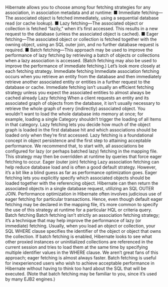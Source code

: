 Hibernate allows you to choose among four fetching strategies for any association,
in association metadata and at runtime:
■ Immediate fetching—The associated object is fetched immediately, using a
sequential database read (or cache lookup).
■ Lazy fetching—The associated object or collection is fetched “lazily,” when
it’s first accessed. This results in a new request to the database (unless the
associated object is cached).
■ Eager fetching—The associated object or collection is fetched together with
the owning object, using an SQL outer join, and no further database request
is required.
■ Batch fetching—This approach may be used to improve the performance of
lazy fetching by retrieving a batch of objects or collections when a lazy association
is accessed. (Batch fetching may also be used to improve the performance
of immediate fetching.)
Let’s look more closely at each fetching strategy.
Immediate fetching
Immediate association fetching occurs when you retrieve an entity from the database
and then immediately retrieve another associated entity or entities in a further
request to the database or cache. Immediate fetching isn’t usually an efficient
fetching strategy unless you expect the associated entities to almost always be
cached already
Lazy fetching
When a client requests an entity and its associated graph of objects from the database,
it isn’t usually necessary to retrieve the whole graph of every (indirectly) associated
object. You wouldn’t want to load the whole database into memory at once;
for example, loading a single Category shouldn’t trigger the loading of all Items in
that category. 
Lazy fetching lets you decide how much of the object graph is loaded in the first
database hit and which associations should be loaded only when they’re first
accessed. Lazy fetching is a foundational concept in object persistence and the
first step to attaining acceptable performance.
We recommend that, to start with, all associations be configured for lazy (or perhaps
batched lazy) fetching in the mapping file. This strategy may then be overridden
at runtime by queries that force eager fetching to occur.
Eager (outer join) fetching
Lazy association fetching can help reduce database load and is often a good
default strategy. However, it’s a bit like a blind guess as far as performance optimization
goes.
Eager fetching lets you explicitly specify which associated objects should be loaded
together with the referencing object. Hibernate can then return the associated
objects in a single database request, utilizing an SQL OUTER JOIN. Performance optimization
in Hibernate often involves judicious use of eager fetching for particular
transactions. Hence, even though default eager fetching may be declared in the
mapping file, it’s more common to specify the use of this strategy at runtime for a
particular HQL or criteria query. 
Batch fetching
Batch fetching isn’t strictly an association fetching strategy; it’s a technique that may
help improve the performance of lazy (or immediate) fetching. Usually, when you
load an object or collection, your SQL WHERE clause specifies the identifier of the
object or object that owns the collection. If batch fetching is enabled, Hibernate
looks to see what other proxied instances or uninitialized collections are referenced
in the current session and tries to load them at the same time by specifying
multiple identifier values in the WHERE clause.
We aren’t great fans of this approach; eager fetching is almost always faster.
Batch fetching is useful for inexperienced users who wish to achieve acceptable
performance in Hibernate without having to think too hard about the SQL that will
be executed. (Note that batch fetching may be familiar to you, since it’s used by
many EJB2 engines.)
